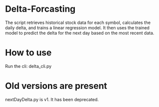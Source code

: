 # Delta-Forcasting
The script retrieves historical stock data for each symbol, calculates the daily delta, and trains a linear regression model. 
It then uses the trained model to predict the delta for the next day based on the most recent data.

# How to use
Run the cli: delta_cli.py

# Old versions are present
nextDayDelta.py is v1. It has been deprecated. 
